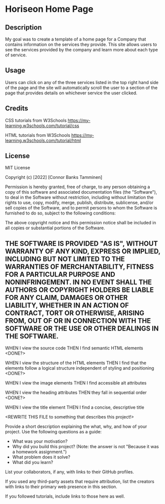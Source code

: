 # Horiseon Home Page

## Description

My goal was to create a template of a home page for a Company that contains information on the services they provide.
This site allows users to see the services provided by the company and learn more about each type of service.

## Usage

Users can click on any of the three services listed in the top right hand side of the page and the site will automatically scroll the user to a section of the page that provides details on whichever service the user clicked.

## Credits

CSS tutorials from W3Schools https://my-learning.w3schools.com/tutorial/css

HTML tutorials from W3Schools https://my-learning.w3schools.com/tutorial/html
 
## License

MIT License

Copyright (c) [2022] [Connor Banks Tamminen]

Permission is hereby granted, free of charge, to any person obtaining a copy
of this software and associated documentation files (the "Software"), to deal
in the Software without restriction, including without limitation the rights
to use, copy, modify, merge, publish, distribute, sublicense, and/or sell
copies of the Software, and to permit persons to whom the Software is
furnished to do so, subject to the following conditions:

The above copyright notice and this permission notice shall be included in all
copies or substantial portions of the Software.

THE SOFTWARE IS PROVIDED "AS IS", WITHOUT WARRANTY OF ANY KIND, EXPRESS OR
IMPLIED, INCLUDING BUT NOT LIMITED TO THE WARRANTIES OF MERCHANTABILITY,
FITNESS FOR A PARTICULAR PURPOSE AND NONINFRINGEMENT. IN NO EVENT SHALL THE
AUTHORS OR COPYRIGHT HOLDERS BE LIABLE FOR ANY CLAIM, DAMAGES OR OTHER
LIABILITY, WHETHER IN AN ACTION OF CONTRACT, TORT OR OTHERWISE, ARISING FROM,
OUT OF OR IN CONNECTION WITH THE SOFTWARE OR THE USE OR OTHER DEALINGS IN THE
SOFTWARE.
---







WHEN I view the source code
THEN I find semantic HTML elements <DONE?>

WHEN I view the structure of the HTML elements
THEN I find that the elements follow a logical structure independent of styling and positioning <DONE?>

WHEN I view the image elements
THEN I find accessible alt attributes <DONE>

WHEN I view the heading attributes
THEN they fall in sequential order <DONE?>

WHEN I view the title element
THEN I find a concise, descriptive title <DONE>

<REWRITE THIS FILE to something that describes this project!>

Provide a short description explaining the what, why, and how of your project. Use the following questions as a guide:

- What was your motivation?
- Why did you build this project? (Note: the answer is not "Because it was a homework assignment.")
- What problem does it solve?
- What did you learn?

List your collaborators, if any, with links to their GitHub profiles.

If you used any third-party assets that require attribution, list the creators with links to their primary web presence in this section.

If you followed tutorials, include links to those here as well.